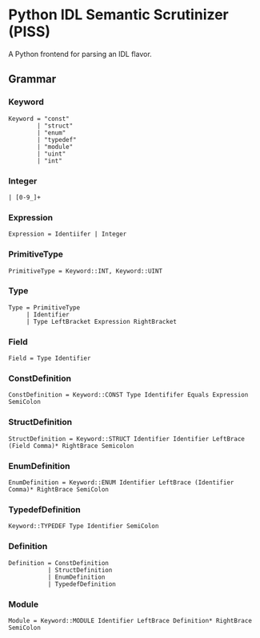 # Python IDL Semantic Scrutinizer (PISS)

A Python frontend for parsing an IDL flavor.

## Grammar

### Keyword
```
Keyword = "const"
        | "struct"
        | "enum"
        | "typedef"
        | "module"
        | "uint"
        | "int"
```

### Integer
```
| [0-9_]+
```

### Expression
```
Expression = Identiifer | Integer
```

### PrimitiveType
```
PrimitiveType = Keyword::INT, Keyword::UINT
```

### Type
```
Type = PrimitiveType
     | Identifier
     | Type LeftBracket Expression RightBracket 
```

### Field
```
Field = Type Identifier
```

### ConstDefinition
```
ConstDefinition = Keyword::CONST Type Identififer Equals Expression SemiColon
```

### StructDefinition
```
StructDefinition = Keyword::STRUCT Identifier Identifier LeftBrace (Field Comma)* RightBrace Semicolon
```

### EnumDefinition
```
EnumDefinition = Keyword::ENUM Identifier LeftBrace (Identifier Comma)* RightBrace SemiColon
```

### TypedefDefinition
```
Keyword::TYPEDEF Type Identifier SemiColon
```

### Definition
```
Definition = ConstDefinition
           | StructDefinition
           | EnumDefinition
           | TypedefDefinition
```

### Module
```
Module = Keyword::MODULE Identifier LeftBrace Definition* RightBrace SemiColon
```